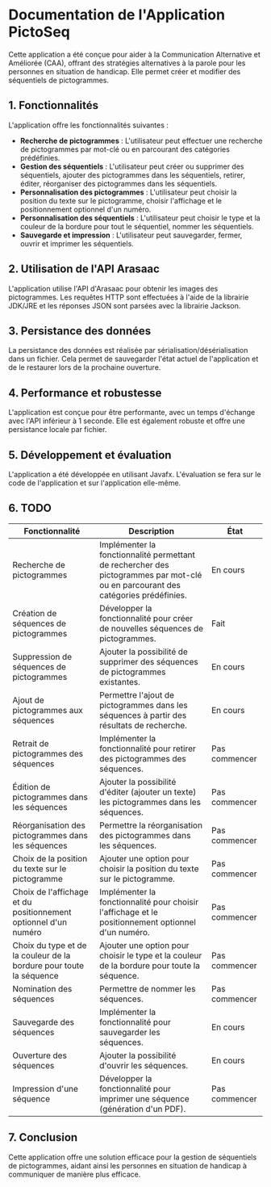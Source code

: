 # Documentation de l'Application PictoSeq
Cette application a été conçue pour aider à la Communication Alternative et Améliorée (CAA), offrant des stratégies alternatives à la parole pour les personnes en situation de handicap. Elle permet créer et modifier des séquentiels de pictogrammes.

## 1. Fonctionnalités
L'application offre les fonctionnalités suivantes :

- **Recherche de pictogrammes** : L'utilisateur peut effectuer une recherche de pictogrammes par mot-clé ou en parcourant des catégories prédéfinies.
- **Gestion des séquentiels** : L'utilisateur peut créer ou supprimer des séquentiels, ajouter des pictogrammes dans les séquentiels, retirer, éditer, réorganiser des pictogrammes dans les séquentiels.
- **Personnalisation des pictogrammes** : L'utilisateur peut choisir la position du texte sur le pictogramme, choisir l'affichage et le positionnement optionnel d'un numéro.
- **Personnalisation des séquentiels** : L'utilisateur peut choisir le type et la couleur de la bordure pour tout le séquentiel, nommer les séquentiels.
- **Sauvegarde et impression** : L'utilisateur peut sauvegarder, fermer, ouvrir et imprimer les séquentiels.

## 2. Utilisation de l'API Arasaac
L'application utilise l'API d'Arasaac pour obtenir les images des pictogrammes. Les requêtes HTTP sont effectuées à l'aide de la librairie JDK/JRE et les réponses JSON sont parsées avec la librairie Jackson.

## 3. Persistance des données
La persistance des données est réalisée par sérialisation/désérialisation dans un fichier. Cela permet de sauvegarder l'état actuel de l'application et de le restaurer lors de la prochaine ouverture.

## 4. Performance et robustesse
L'application est conçue pour être performante, avec un temps d'échange avec l'API inférieur à 1 seconde. Elle est également robuste et offre une persistance locale par fichier.

## 5. Développement et évaluation
L'application a été développée en utilisant Javafx. L'évaluation se fera sur le code de l'application et sur l'application elle-même.

## 6. TODO
| Fonctionnalité                                                      | Description                                                                                                                      | État          |
|---------------------------------------------------------------------|----------------------------------------------------------------------------------------------------------------------------------|---------------|
| Recherche de pictogrammes                                           | Implémenter la fonctionnalité permettant de rechercher des pictogrammes par mot-clé ou en parcourant des catégories prédéfinies. | En cours      |
| Création de séquences de pictogrammes                               | Développer la fonctionnalité pour créer de nouvelles séquences de pictogrammes.                                                  | Fait          |
| Suppression de séquences de pictogrammes                            | Ajouter la possibilité de supprimer des séquences de pictogrammes existantes.                                                    | En cours      |
| Ajout de pictogrammes aux séquences                                 | Permettre l'ajout de pictogrammes dans les séquences à partir des résultats de recherche.                                        | En cours      |
| Retrait de pictogrammes des séquences                               | Implémenter la fonctionnalité pour retirer des pictogrammes des séquences.                                                       | Pas commencer |
| Édition de pictogrammes dans les séquences                          | Ajouter la possibilité d'éditer (ajouter un texte) les pictogrammes dans les séquences.                                          | Pas commencer |
| Réorganisation des pictogrammes dans les séquences                  | Permettre la réorganisation des pictogrammes dans les séquences.                                                                 | Pas commencer |
| Choix de la position du texte sur le pictogramme                    | Ajouter une option pour choisir la position du texte sur le pictogramme.                                                         | Pas commencer |
| Choix de l'affichage et du positionnement optionnel d'un numéro     | Implémenter la fonctionnalité pour choisir l'affichage et le positionnement optionnel d'un numéro.                               | Pas commencer |
| Choix du type et de la couleur de la bordure pour toute la séquence | Ajouter une option pour choisir le type et la couleur de la bordure pour toute la séquence.                                      | Pas commencer |
| Nomination des séquences                                            | Permettre de nommer les séquences.                                                                                               | Pas commencer |
| Sauvegarde des séquences                                            | Implémenter la fonctionnalité pour sauvegarder les séquences.                                                                    | En cours      |
| Ouverture des séquences                                             | Ajouter la possibilité d'ouvrir les séquences.                                                                                   | En cours      |
| Impression d'une séquence                                           | Développer la fonctionnalité pour imprimer une séquence (génération d'un PDF).                                                   | Pas commencer |

## 7. Conclusion
Cette application offre une solution efficace pour la gestion de séquentiels de pictogrammes, aidant ainsi les personnes en situation de handicap à communiquer de manière plus efficace.